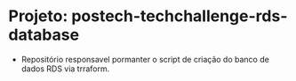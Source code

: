 # Projeto: postech-techchallenge-rds-database

- Repositório responsavel pormanter o script de criação do banco de dados RDS via trraform.
